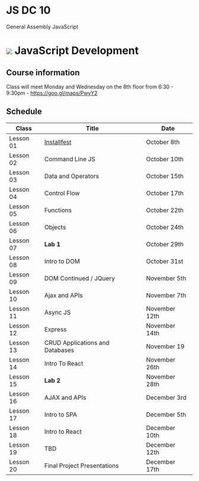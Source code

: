# JS DC 10
General Assembly JavaScript
# ![](assets/logo.png) JavaScript Development

## Course information

Class will meet Monday and Wednesday on the 8th floor from 6:30 - 9:30pm - https://goo.gl/maps/PwyY2


## Schedule

|   Class   |                                Title                                |    Date     |
| --------- | ------------------------------------------------------------------- | ----------- |
| Lesson 01 | [Installfest](https://git.generalassemb.ly/JSD10/course-materials/tree/master/01-installfest) | October 8th|
| Lesson 02 | Command Line JS | October 10th |
| Lesson 03 | Data and Operators| October 15th |
| Lesson 04 | Control Flow | October 17th |
| Lesson 05 | Functions | October 22th |
| Lesson 06 | Objects  | October 24th |
| Lesson 07 | **Lab 1** | October 29th |
| Lesson 08 | Intro to DOM | October 31st |
| Lesson 09 | DOM Continued / JQuery | November 5th |
| Lesson 10 | Ajax and APIs | November 7th  |
| Lesson 11 | Async JS | November 12th  |
| Lesson 12 | Express | November 14th |
| Lesson 13 | CRUD Applications and Databases| November 19 |
| Lesson 14 | Intro To React | November 26th |
| Lesson 15 | **Lab 2** | November 28th |
| Lesson 16 | AJAX and APIs | December 3rd|
| Lesson 17 | Intro to SPA | December 5th |
| Lesson 18 | Intro to React | December 10th |
| Lesson 19 | TBD | December 12th |
| Lesson 20 | Final Project Presentations | December 17th |
